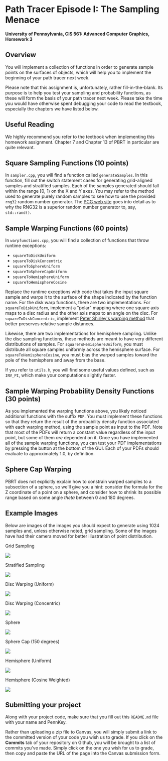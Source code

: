Path Tracer Episode I: The Sampling Menace
======================

**University of Pennsylvania, CIS 561: Advanced Computer Graphics, Homework 3**

Overview
------------
You will implement a collection of functions in order to generate sample points
on the surfaces of objects, which will help you to implement the beginning of
your path tracer next week.

Please note that this assignment is, unfortunately, rather fill-in-the-blank.
Its purpose is to help you test your sampling and probability functions, as
these will form the basis of your path tracer next week. Please take the time
you would have otherwise spent debugging your code to read the textbook,
especially the chapters we have listed below.

Useful Reading
---------
We highly recommend you refer to the textbook when implementing this homework
assignment. Chapter 7 and Chapter 13 of PBRT in particular are quite relevant.

Square Sampling Functions (10 points)
--------
In `sampler.cpp`, you will find a function called `generateSamples`. In this
function, fill out the switch statement cases for generating grid-aligned
samples and stratified samples. Each of the samples generated should fall within
the range [0, 1) on the X and Y axes. You may refer to the method used to
generate purely random samples to see how to use the provided `rng32` random
number generator. The [PCG web site](http://www.pcg-random.org/) goes into
detail as to why the RNG32 is a superior random number generator to, say,
`std::rand()`.

Sample Warping Functions (60 points)
------
In `warpfunctions.cpp`, you will find a collection of functions that throw
runtime exceptions:
* `squareToDiskUniform`
* `squareToDiskConcentric`
* `squareToSphereUniform`
* `squareToSphereCapUniform`
* `squareToHemisphereUniform`
* `squareToHemisphereCosine`

Replace the runtime exceptions with code that takes the input square sample and
warps it to the surface of the shape indicated by the function name. For the
disk warp functions, there are two implementations. For
`squareToDiskUniform`, implement a "polar" mapping where one square axis maps
to a disc radius and the other axis maps to an angle on the disc. For
`squareToDiskConcentric`, implement [Peter Shirley's warping method](https://pdfs.semanticscholar.org/4322/6a3916a85025acbb3a58c17f6dc0756b35ac.pdf)
that better preserves relative sample distances.

Likewise, there are two implementations for hemisphere sampling. Unlike the disc
sampling functions, these methods are meant to have very different distributions
of samples. For `squareToHemisphereUniform`, you must distribute all square
samples uniformly across the hemisphere surface. For `squareToHemisphereCosine`,
you must bias the warped samples toward the pole of the hemisphere and away from
the base.

If you refer to `utils.h`, you will find some useful values defined, such as
`INV_PI`, which make your computations slightly faster.

Sample Warping Probability Density Functions (30 points)
-------------
As you implemented the warping functions above, you likely noticed additional
functions with the suffix `PDF`. You must implement these functions so that they
return the result of the probability density function associated with each
warping method, using the sample point as input to the PDF. Note that most of
the PDFs will return a constant value regardless of the input point, but some
of them _are_ dependent on it. Once you have implemented all of the sample
warping functions, you can test your PDF implementations by pressing the button
at the bottom of the GUI. Each of your PDFs should evaluate to approximately
1.0, by definition.

Sphere Cap Warping
------------
PBRT does not explicitly explain how to constrain warped samples to a subsection
of a sphere, so we'll give you a hint: consider the formula for the Z coordinate
of a point on a sphere, and consider how to shrink its possible range based on
some angle _theta_ between 0 and 180 degrees.

Example Images
-------------
Below are images of the images you should expect to generate using 1024 samples
and, unless otherwise noted, grid sampling. Some of the images have had their
camera moved for better illustration of point distribution.

Grid Sampling

![](./grid.png)

Stratified Sampling

![](./stratified.png)

Disc Warping (Uniform)

![](./discunif.png)

Disc Warping (Concentric)

![](./diskcon.png)

Sphere

![](./sphere.png)

Sphere Cap (150 degrees)

![](./spherecap.png)

Hemisphere (Uniform)

![](./hemiunif.png)

Hemisphere (Cosine Weighted)

![](./hemicos.png)

Submitting your project
--------------
Along with your project code, make sure that you fill out this `README.md` file
with your name and PennKey.

Rather than uploading a zip file to Canvas, you will simply submit a link to
the committed version of your code you wish us to grade. If you click on the
__Commits__ tab of your repository on Github, you will be brought to a list of
commits you've made. Simply click on the one you wish for us to grade, then copy
and paste the URL of the page into the Canvas submission form.
